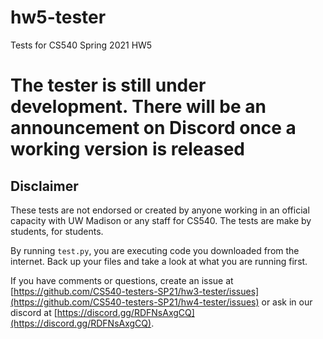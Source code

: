 # hw5-tester

Tests for CS540 Spring 2021 HW5

# The tester is still under development. There will be an announcement on Discord once a working version is released

## Disclaimer

These tests are not endorsed or created by anyone working in an official capacity with UW Madison or any staff for CS540. The tests are make by students, for students.

By running `test.py`, you are executing code you downloaded from the internet. Back up your files and take a look at what you are running first.

If you have comments or questions, create an issue at [https://github.com/CS540-testers-SP21/hw3-tester/issues](https://github.com/CS540-testers-SP21/hw4-tester/issues) or ask in our discord at [https://discord.gg/RDFNsAxgCQ](https://discord.gg/RDFNsAxgCQ).
